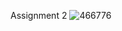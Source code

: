 Assignment 2
![466776](https://user-images.githubusercontent.com/85913936/190846651-09f63fde-dd91-4c4c-afbd-273ca8bfa819.jpg)
